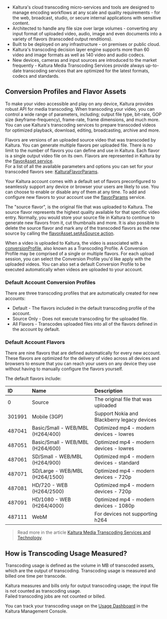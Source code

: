 * Kaltura's cloud transcoding micro-services and tools are designed to manage encoding workflows at any scale and quality requirements - for the web, broadcast, studio, or secure internal applications with sensitive content. 
* Architected to handle any file size over large volumes - converting any input format of uploaded video, audio, image and even documents into a variety of flavors (transcoded output renditions).
* Built to be deployed on any infrastructure - on premises or public cloud. 
* Kaltura's transcoding decision layer engine supports more than 60 video and image formats as well as 140 video and audio codecs.
* New devices, cameras and input sources are introduced to the market frequently - Kaltura Media Transcoding Services provide always up-to-date transcoding services that are optimized for the latest formats, codecs and standards.

## Conversion Profiles and Flavor Assets  

To make your video accessible and play on any device, Kaltura provides robust API for media transcoding. When transcoding your video, you can control a wide range of parameters, including; output file type, bit-rate, GOP size (keyframe-frequency), frame-rate, frame dimensions, and much more. You can use Kaltura's transcoding services to prepare transcoded videos for optimized playback, download, editing, broadcasting, archive and more.

Flavors are versions of an uploaded source video that was transcoded by Kaltura. You can generate multiple flavors per uploaded file. There is no limit to the number of flavors you can define and use in Kaltura. Each flavor is a single output video file on its own. Flavors are represented in Kaltura by the [flavorAsset service](https://developer.kaltura.com/api-docs/#/flavorAsset).  
For a list of all the available parameters and options you can set for your transcoded flavors see: [KalturaFlavorParams](https://developer.kaltura.com/api-docs/#/KalturaFlavorParams).

Your Kaltura account comes with a default set of flavors preconfigured to seamlessly support any device or browser your users are likely to use. You can choose to enable or disable any of them at any time. To add and configure new flavors to your account use the [flavorParams](http://developer.kaltura.com/api-docs/#/flavorParams) service.

The "source flavor", is the original file that was uploaded to Kaltura. The source flavor represents the highest quality available for that specific video entry. Normally, you would store your source file in Kaltura to continue to generate new flavors from it, cut thumbnails and more. It is also possible to delete the source flavor and mark any of the transcoded flavors as the new source by calling the [flavorAsset.setAsSource action](https://developer.kaltura.com/api-docs/#/flavorAsset.setAsSource).

When a video is uploaded to Kaltura, the video is associated with a [conversionProfile](https://developer.kaltura.com/api-docs/#/conversionProfile), also known as a Transcoding Profile. A Conversion Profile may be comprised of a single or multiple flavors. For each upload session, you can select the Conversion Profile you'd like apply with the uploaded videos. You can also set a default Conversion Profile to be executed automatically when videos are uploaded to your account.  

### Default Account Conversion Profiles   

There are three transcoding profiles that are automatically created for new accounts:
* Default - The flavors included in the default transcoding profile of the account. 
* Source Only - Does not execute transcoding for the uploaded file. 
* All Flavors - Transcodes uploaded files into all of the flavors defined in the account by default.

### Default Account Flavors   

There are nine flavors that are defined automatically for every new account. These flavors are optimized for the delivery of video across all devices and browsers to ensure that you can reach your users on any device they use without having to manually configure the flavors yourself.  

The default flavors include:

| ID     | Name                             | Description                                 |
|:-------|:---------------------------------|:--------------------------------------------|
| 0      | Source                           | The original file that was uploaded         |
| 301991 | Mobile (3GP)                     | Support Nokia and Blackberry legacy devices |
| 487041 | Basic/Small - WEB/MBL (H264/400) | Optimized mp4 - modern devices - lowres     |
| 487051 | Basic/Small - WEB/MBL (H264/600) | Optimized mp4 - modern devices - lowres     |
| 487061 | SD/Small - WEB/MBL (H264/900)    | Optimized mp4 - modern devices - standard   |
| 487071 | SD/Large - WEB/MBL (H264/1500)   | Optimized mp4 - modern devices - 720p       |
| 487081 | HD/720 - WEB (H264/2500)         | Optimized mp4 - modern devices - 720p       |
| 487091 | HD/1080 - WEB (H264/4000)        | Optimized mp4 - modern devices - 1080p      |
| 487111 | WebM                             | For devices not supporting h264             |


> Read more in the article [Kaltura Media Transcoding Services and Technology](http://knowledge.kaltura.com/kaltura-media-transcoding-services-and-technology#transcoding).

## How is Transcoding Usage Measured?

Transcoding usage is defined as the volume in MB of transcoded assets, which are the output of transcoding. Transcoding usage is measured and billed one time per transcode. 

Kaltura measures and bills only for output transcoding usage; the input file is not counted as transcoding usage.  
Failed transcoding jobs are not counted or billed. 

You can track your transcoding usage on the [Usage Dashboard](https://kmc.kaltura.com/index.php/kmc/kmc4#usageDashboard) in the Kaltura Management Console.
